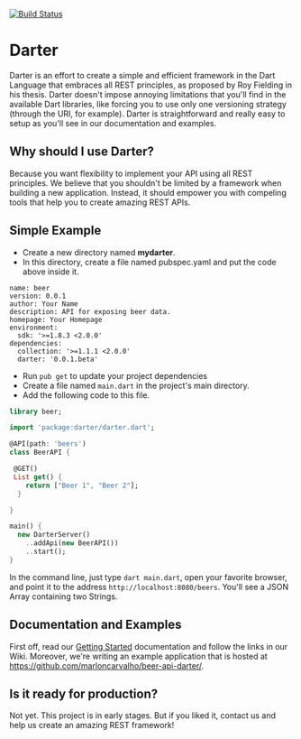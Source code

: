 [![Build Status](https://drone.io/github.com/marloncarvalho/darter/status.png?random=1)](https://drone.io/github.com/marloncarvalho/darter/latest)

# Darter
Darter is an effort to create a simple and efficient framework in the Dart Language that embraces all REST principles, as proposed by Roy Fielding in his thesis. Darter doesn't impose annoying limitations that you'll find in the available Dart libraries, like forcing you to use only one versioning strategy (through the URI, for example). Darter is straightforward and really easy to setup as you'll see in our documentation and examples.

## Why should I use Darter?
Because you want flexibility to implement your API using all REST principles. We believe that you shouldn't be limited by a framework when building a new application. Instead, it should empower you with compeling tools that help you to create amazing REST APIs.

## Simple Example

* Create a new directory named **mydarter**.
* In this directory, create a file named pubspec.yaml and put the code above inside it.

```
name: beer
version: 0.0.1
author: Your Name
description: API for exposing beer data.
homepage: Your Homepage
environment:
  sdk: '>=1.8.3 <2.0.0'
dependencies:
  collection: '>=1.1.1 <2.0.0'
  darter: '0.0.1.beta'
```

* Run `pub get` to update your project dependencies
* Create a file named `main.dart` in the project's main directory. 
* Add the following code to this file.

```dart
library beer;

import 'package:darter/darter.dart';

@API(path: 'beers')
class BeerAPI { 

 @GET()
 List get() {
    return ["Beer 1", "Beer 2"];
  }

}

main() {
  new DarterServer()
    ..addApi(new BeerAPI())
    ..start();
}
```

In the command line, just type `dart main.dart`, open your favorite browser, and point it to the address `http://localhost:8080/beers`. You'll see a JSON Array containing two Strings.

## Documentation and Examples
First off, read our [Getting Started](https://github.com/marloncarvalho/darter/wiki/Getting-Started) documentation and follow the links in our Wiki. Moreover, we're writing an example application that is hosted at https://github.com/marloncarvalho/beer-api-darter/.

## Is it ready for production?
Not yet. This project is in early stages. But if you liked it, contact us and help us create an amazing REST framework!

